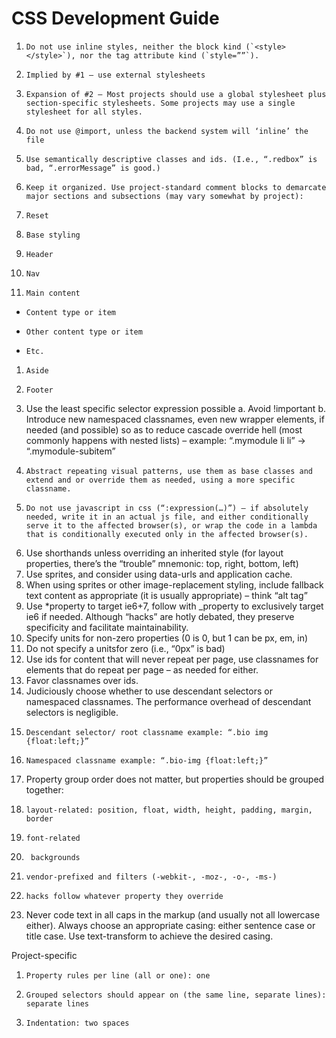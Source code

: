 # CSS Development Guide

1.     Do not use inline styles, neither the block kind (`<style></style>`), nor the tag attribute kind (`style=””`).
2.     Implied by #1 – use external stylesheets
3.     Expansion of #2 – Most projects should use a global stylesheet plus section-specific stylesheets. Some projects may use a single stylesheet for all styles.
4.     Do not use @import, unless the backend system will ‘inline’ the file
5.     Use semantically descriptive classes and ids. (I.e., “.redbox” is bad, “.errorMessage” is good.)
6.     Keep it organized. Use project-standard comment blocks to demarcate major sections and subsections (may vary somewhat by project):
  1.     Reset
  1.     Base styling
  1.     Header
  1.     Nav
  1.     Main content
  *     Content type or item
  *     Other content type or item
  *     Etc.
  1.     Aside
  1.     Footer
7.    Use the least specific selector expression possible
a.     Avoid !important
b.     Introduce new namespaced classnames, even new wrapper elements, if needed (and possible) so as to reduce cascade override hell (most commonly happens with nested lists) – example: “.mymodule li li” -> “.mymodule-subitem”
8.     Abstract repeating visual patterns, use them as base classes and extend and or override them as needed, using a more specific classname.
9.     Do not use javascript in css (“:expression(…)”) – if absolutely needed, write it in an actual js file, and either conditionally serve it to the affected browser(s), or wrap the code in a lambda that is conditionally executed only in the affected browser(s).
10. Use shorthands unless overriding an inherited style (for layout properties, there’s the “trouble” mnemonic: top, right, bottom, left)
11. Use sprites, and consider using data-urls and application cache.
12. When using sprites or other image-replacement styling, include fallback text content as appropriate (it is usually appropriate) – think “alt tag”
13. Use *property to target ie6+7, follow with _property to exclusively target ie6 if needed. Although “hacks” are hotly debated, they preserve specificity and facilitate maintainability.
14. Specify units for non-zero properties (0 is 0, but 1 can be px, em, in)
15. Do not specify a unitsfor zero (i.e., “0px” is bad)
16. Use ids for content that will never repeat per page, use classnames for elements that do repeat per page – as needed for either.
17. Favor classnames over ids.
18. Judiciously choose whether to use descendant selectors or namespaced classnames. The performance overhead of descendant selectors is negligible.
  1.     Descendant selector/ root classname example: “.bio img {float:left;}”
  1.     Namespaced classname example: “.bio-img {float:left;}”
19. Property group order does not matter, but properties should be grouped together:
  1.     layout-related: position, float, width, height, padding, margin, border
  1.     font-related
  1.      backgrounds
  1.     vendor-prefixed and filters (-webkit-, -moz-, -o-, -ms-)
  1.     hacks follow whatever property they override
20.  Never code text in all caps in the markup (and usually not all lowercase either). Always choose an appropriate casing: either sentence case or title case. Use text-transform to achieve the desired casing.
 
Project-specific
1.     Property rules per line (all or one): one
2.     Grouped selectors should appear on (the same line, separate lines): separate lines
3.     Indentation: two spaces